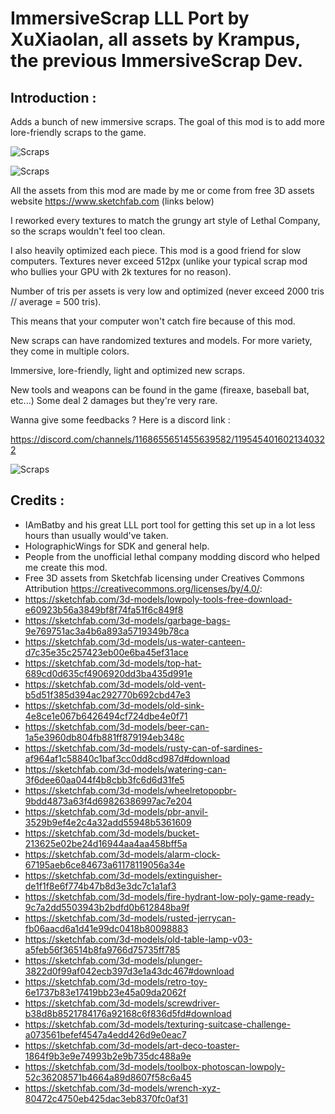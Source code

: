 # ImmersiveScrap LLL Port by XuXiaolan, all assets by Krampus, the previous ImmersiveScrap Dev.


## Introduction :

Adds a bunch of new immersive scraps. The goal of this mod is to add more lore-friendly scraps to the game.

![Scraps](https://i.imgur.com/OMz4y53.png)

![Scraps](https://i.ibb.co/s5TPvJF/image.png)

All the assets from this mod are made by me or come from free 3D assets website https://www.sketchfab.com (links below)

I reworked every textures to match the grungy art style of Lethal Company, so the scraps wouldn't feel too clean.

I also heavily optimized each piece. This mod is a good friend for slow computers. Textures never exceed 512px (unlike your typical scrap mod who bullies your GPU with 2k textures for no reason). 

Number of tris per assets is very low and optimized (never exceed 2000 tris // average = 500 tris).

This means that your computer won't catch fire because of this mod.

New scraps can have randomized textures and models. For more variety, they come in multiple colors.

Immersive, lore-friendly, light and optimized new scraps.

New tools and weapons can be found in the game (fireaxe, baseball bat, etc...) Some deal 2 damages but they're very rare.

Wanna give some feedbacks ? Here is a discord link :

https://discord.com/channels/1168655651455639582/1195454016021340322

![Scraps](https://i.ibb.co/87CPQkt/image.png)

## Credits :
- IAmBatby and his great LLL port tool for getting this set up in a lot less hours than usually would've taken.
- HolographicWings for SDK and general help.
- People from the unofficial lethal company modding discord who helped me create this mod.
- Free 3D assets from Sketchfab licensing under Creatives Commons Attribution https://creativecommons.org/licenses/by/4.0/:
- https://sketchfab.com/3d-models/lowpoly-tools-free-download-e60923b56a3849bf8f74fa51f6c849f8
- https://sketchfab.com/3d-models/garbage-bags-9e769751ac3a4b6a893a5719349b78ca
- https://sketchfab.com/3d-models/us-water-canteen-d7c35e35c257423eb00e6ba45ef31ace
- https://sketchfab.com/3d-models/top-hat-689cd0d635cf4906920dd3ba435d991e
- https://sketchfab.com/3d-models/old-vent-b5d51f385d394ac292770b692cbd47e3
- https://sketchfab.com/3d-models/old-sink-4e8ce1e067b6426494cf724dbe4e0f71
- https://sketchfab.com/3d-models/beer-can-1a5e3960db804fb881ff879194eb348c
- https://sketchfab.com/3d-models/rusty-can-of-sardines-af964af1c58840c1baf3cc0dd8cd987d#download
- https://sketchfab.com/3d-models/watering-can-3f6dee60aa044f4b8cbb3fc6d6d31fe5
- https://sketchfab.com/3d-models/wheelretopopbr-9bdd4873a63f4d69826386997ac7e204
- https://sketchfab.com/3d-models/pbr-anvil-3529b9ef4e2c4a32add55948b5361609
- https://sketchfab.com/3d-models/bucket-213625e02be24d16944aa4aa458bff5a
- https://sketchfab.com/3d-models/alarm-clock-67195aeb6ce84673a61178119056a34e
- https://sketchfab.com/3d-models/extinguisher-de1f1f8e6f774b47b8d3e3dc7c1a1af3
- https://sketchfab.com/3d-models/fire-hydrant-low-poly-game-ready-9c7a2dd5503943b2bdfd0b612848ba9f
- https://sketchfab.com/3d-models/rusted-jerrycan-fb06aacd6a1d41e99dc0418b80098883
- https://sketchfab.com/3d-models/old-table-lamp-v03-a5feb56f36514b8fa9766d75735ff785
- https://sketchfab.com/3d-models/plunger-3822d0f99af042ecb397d3e1a43dc467#download
- https://sketchfab.com/3d-models/retro-toy-6e1737b83e17419bb23e45a09da2062f
- https://sketchfab.com/3d-models/screwdriver-b38d8b8521784176a92168c6f836d5fd#download
- https://sketchfab.com/3d-models/texturing-suitcase-challenge-a073561befef4547a4edd426d9e0eac7
- https://sketchfab.com/3d-models/art-deco-toaster-1864f9b3e9e74993b2e9b735dc488a9e
- https://sketchfab.com/3d-models/toolbox-photoscan-lowpoly-52c36208571b4664a89d8607f58c6a45
- https://sketchfab.com/3d-models/wrench-xyz-80472c4750eb425dac3eb8370fc0af31
